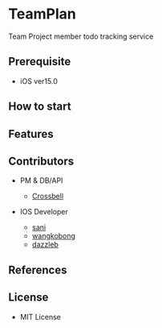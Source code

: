 # TeamPlan

Team Project member todo tracking service


## Prerequisite
* iOS ver15.0


## How to start


## Features


## Contributors
* PM & DB/API
  * [Crossbell](https://github.com/crossbell8368)

* IOS Developer
  * [sani](https://github.com/dotori-0)
  * [wangkobong](https://github.com/wangkobong)
  * [dazzleb](https://github.com/dazzleb)


## References


## License
* MIT License


